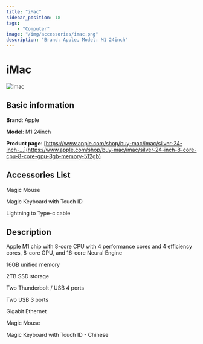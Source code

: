 ```yaml
---
title: "iMac"
sidebar_position: 18
tags:
    - "Computer"
image: "/img/accessories/imac.png"
description: "Brand: Apple, Model: M1 24inch"
---
```

# iMac

![imac](/img/accessories/imac.png)

## Basic information

**Brand**: Apple

**Model**: M1 24inch

**Product page**: [https://www.apple.com/shop/buy-mac/imac/silver-24-inch-...](https://www.apple.com/shop/buy-mac/imac/silver-24-inch-8-core-cpu-8-core-gpu-8gb-memory-512gb)

## Accessories List

Magic Mouse

 Magic Keyboard with Touch ID

 Lightning to Type\-c cable

## Description

Apple M1 chip with 8\-core CPU with 4 performance cores and 4 efficiency cores, 8\-core GPU, and 16\-core Neural Engine

 16GB unified memory

 2TB SSD storage

 Two Thunderbolt / USB 4 ports

 Two USB 3 ports

 Gigabit Ethernet

 Magic Mouse

 Magic Keyboard with Touch ID \- Chinese

